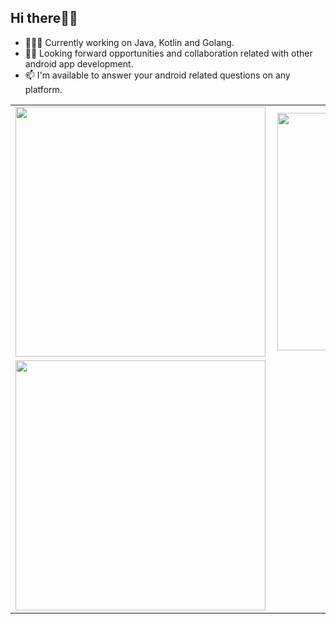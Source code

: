 ## Hi there👋🏾

- 👨🏾‍💻 Currently working on Java, Kotlin and Golang.
- ✌🏾 Looking forward opportunities and collaboration related with other android app development.
- 📫 I'm available to answer your android related questions on any platform.


<center>
  <table>
  <tr>
      <td><img width="400px" align="left" src="https://github-readme-stats.vercel.app/api?username=victorkabata&count_private=true&show_icons=true&theme=dark&layout=compact" /></td>
      <td><img width="380px" align="left" src="https://github-readme-stats.vercel.app/api/top-langs/?username=victorkabata&hide=html&layout=compact&theme=dark" /></td>
  </tr>   
    <tr>
      <td><img width="400px" align="bottom" src="https://github-readme-stats.vercel.app/api/wakatime?username=VictorKabata&show_icons=true&theme=dark&layout=compact" /></td>
    </tr>
</table>
</center>
